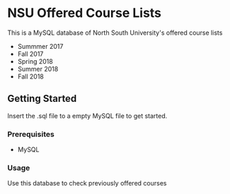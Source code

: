 # NSU Offered Course Lists

This is a MySQL database of North South University's offered course lists

* Summmer 2017
* Fall 2017
* Spring 2018
* Summer 2018
* Fall 2018

## Getting Started

Insert the .sql file to a empty MySQL file to get started.

### Prerequisites

* MySQL

### Usage

Use this database to check previously offered courses 
